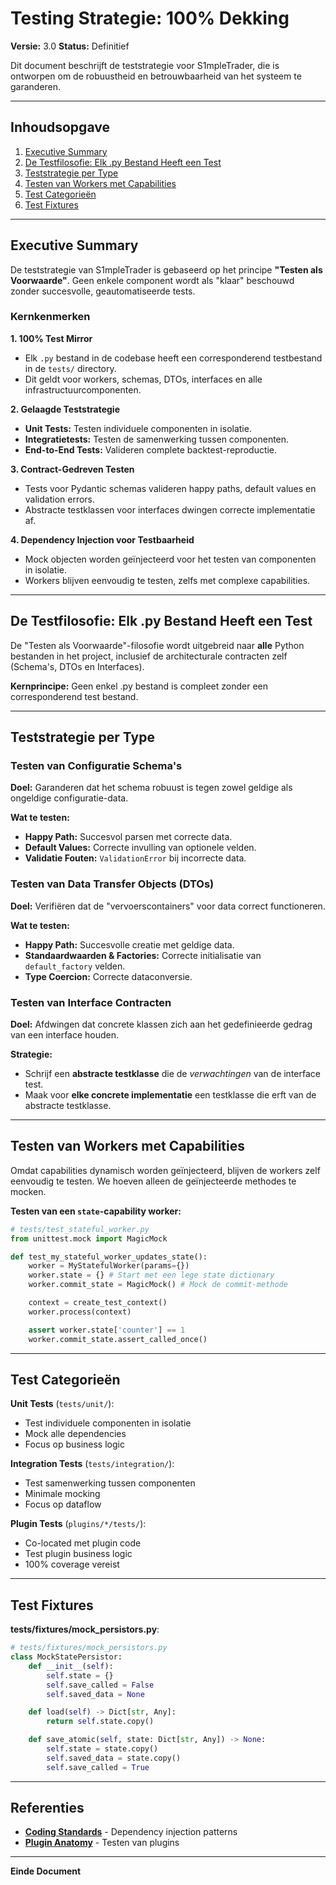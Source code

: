 # Testing Strategie: 100% Dekking

**Versie:** 3.0
**Status:** Definitief

Dit document beschrijft de teststrategie voor S1mpleTrader, die is ontworpen om de robuustheid en betrouwbaarheid van het systeem te garanderen.

---

## **Inhoudsopgave**

1. [Executive Summary](#executive-summary)
2. [De Testfilosofie: Elk .py Bestand Heeft een Test](#de-testfilosofie-elk-py-bestand-heeft-een-test)
3. [Teststrategie per Type](#teststrategie-per-type)
4. [Testen van Workers met Capabilities](#testen-van-workers-met-capabilities)
5. [Test Categorieën](#test-categorieën)
6. [Test Fixtures](#test-fixtures)

---

## **Executive Summary**

De teststrategie van S1mpleTrader is gebaseerd op het principe **"Testen als Voorwaarde"**. Geen enkele component wordt als "klaar" beschouwd zonder succesvolle, geautomatiseerde tests.

### **Kernkenmerken**

**1. 100% Test Mirror**
- Elk `.py` bestand in de codebase heeft een corresponderend testbestand in de `tests/` directory.
- Dit geldt voor workers, schemas, DTOs, interfaces en alle infrastructuurcomponenten.

**2. Gelaagde Teststrategie**
- **Unit Tests:** Testen individuele componenten in isolatie.
- **Integratietests:** Testen de samenwerking tussen componenten.
- **End-to-End Tests:** Valideren complete backtest-reproductie.

**3. Contract-Gedreven Testen**
- Tests voor Pydantic schemas valideren happy paths, default values en validation errors.
- Abstracte testklassen voor interfaces dwingen correcte implementatie af.

**4. Dependency Injection voor Testbaarheid**
- Mock objecten worden geïnjecteerd voor het testen van componenten in isolatie.
- Workers blijven eenvoudig te testen, zelfs met complexe capabilities.

---

## **De Testfilosofie: Elk .py Bestand Heeft een Test**

De "Testen als Voorwaarde"-filosofie wordt uitgebreid naar **alle** Python bestanden in het project, inclusief de architecturale contracten zelf (Schema's, DTOs en Interfaces).

**Kernprincipe:** Geen enkel .py bestand is compleet zonder een corresponderend test bestand.

---

## **Teststrategie per Type**

### **Testen van Configuratie Schema's**

**Doel:** Garanderen dat het schema robuust is tegen zowel geldige als ongeldige configuratie-data.

**Wat te testen:**
- **Happy Path:** Succesvol parsen met correcte data.
- **Default Values:** Correcte invulling van optionele velden.
- **Validatie Fouten:** `ValidationError` bij incorrecte data.

### **Testen van Data Transfer Objects (DTOs)**

**Doel:** Verifiëren dat de "vervoerscontainers" voor data correct functioneren.

**Wat te testen:**
- **Happy Path:** Succesvolle creatie met geldige data.
- **Standaardwaarden & Factories:** Correcte initialisatie van `default_factory` velden.
- **Type Coercion:** Correcte dataconversie.

### **Testen van Interface Contracten**

**Doel:** Afdwingen dat concrete klassen zich aan het gedefinieerde gedrag van een interface houden.

**Strategie:**
- Schrijf een **abstracte testklasse** die de *verwachtingen* van de interface test.
- Maak voor **elke concrete implementatie** een testklasse die erft van de abstracte testklasse.

---

## **Testen van Workers met Capabilities**

Omdat capabilities dynamisch worden geïnjecteerd, blijven de workers zelf eenvoudig te testen. We hoeven alleen de geïnjecteerde methodes te mocken.

**Testen van een `state`-capability worker:**

```python
# tests/test_stateful_worker.py
from unittest.mock import MagicMock

def test_my_stateful_worker_updates_state():
    worker = MyStatefulWorker(params={})
    worker.state = {} # Start met een lege state dictionary
    worker.commit_state = MagicMock() # Mock de commit-methode

    context = create_test_context()
    worker.process(context)

    assert worker.state['counter'] == 1
    worker.commit_state.assert_called_once()
```

---

## **Test Categorieën**

**Unit Tests** (`tests/unit/`):
- Test individuele componenten in isolatie
- Mock alle dependencies
- Focus op business logic

**Integration Tests** (`tests/integration/`):
- Test samenwerking tussen componenten
- Minimale mocking
- Focus op dataflow

**Plugin Tests** (`plugins/*/tests/`):
- Co-located met plugin code
- Test plugin business logic
- 100% coverage vereist

---

## **Test Fixtures**

**tests/fixtures/mock_persistors.py**:
```python
# tests/fixtures/mock_persistors.py
class MockStatePersistor:
    def __init__(self):
        self.state = {}
        self.save_called = False
        self.saved_data = None

    def load(self) -> Dict[str, Any]:
        return self.state.copy()

    def save_atomic(self, state: Dict[str, Any]) -> None:
        self.state = state.copy()
        self.saved_data = state.copy()
        self.save_called = True
```

---

## **Referenties**

- **[Coding Standards](01_Coding_Standards.md)** - Dependency injection patterns
- **[Plugin Anatomy](03_Development/01_Plugin_Anatomy.md)** - Testen van plugins

---

**Einde Document**